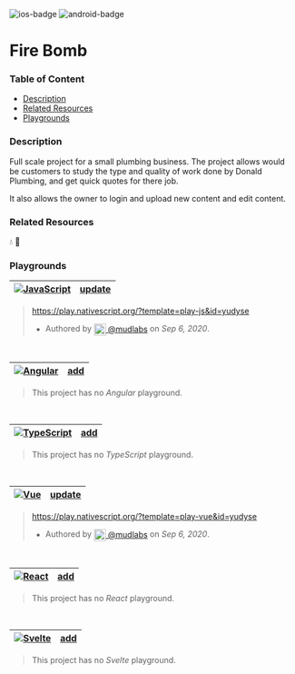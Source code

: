 [javascript-badge]: https://img.shields.io/badge/JavaScript-%E2%9C%93-F7DF1E.svg?logo=JavaScript&logoColor=F7DF1E&labelColor=000000
[typescript-badge]: https://img.shields.io/badge/TypeScript-%E2%9C%93-007ACC.svg?logo=TypeScript&logoColor=007ACC&labelColor=000000
[angular-badge]: https://img.shields.io/badge/Angular-%E2%9C%93-DD0031.svg?logo=Angular&logoColor=DD0031&labelColor=000000
[vue-badge]: https://img.shields.io/badge/Vue.js-%E2%9C%93-4FC08D.svg?logo=Vue.js&logoColor=4FC08D&labelColor=000000
[react-badge]: https://img.shields.io/badge/React-%E2%9C%93-33d8ff.svg?logo=React&logoColor=33d8ff&labelColor=000000
[svelte-badge]: https://img.shields.io/badge/Svelte-%E2%9C%93-f93e02.svg?logo=Svelte&logoColor=f93e02&labelColor=000000
[ios-badge]: https://img.shields.io/badge/ios-%E2%9C%93-949393.svg?logo=apple&logoColor=white
[android-badge]: https://img.shields.io/badge/android-%E2%9C%93-949393.svg?logo=android&logoColor=white


<!-- Platform Support (i.e. ![ios]) -->
![ios-badge]
![android-badge]


<!-- Project Title -->
# Fire Bomb


### Table of Content
  - [Description](#description)
  - [Related Resources](#related-resources)
  - [Playgrounds](#playgrounds)


<!-- Project description -->
### Description
Full scale project for a small plumbing business. The project allows would be customers to study the type and quality of work done by Donald Plumbing, and get quick quotes for there job. 

It also allows the owner to login and upload new content and edit content.


<!-- 
Reference any related resources here. These could include;
 * Existing video or blog tutorials that create the same project, or inspired it.
 * A live website or app using the behaviour, style, etc.., the app is trying to replicate.
 * Or perhaps a design from somewhere like dribbble.com inspired the project.
-->
### Related Resources
💧 🚰


<!-- Playground Tables -->
### Playgrounds

| [![JavaScript][javascript-badge]](https://play.nativescript.org/?template=play-js&id=yudyse) | [update](https%3A%2F%2Fgithub.com%2Fmudlabs%2Fhello-word-javascript-action%2Fissues%2Fnew%2F%3Ftitle%3D%5Bupdate%5D%5Bjavascript%5D%20Fire%2BBomb%26body%3D%3C!--%20Please%20past%20your%20updated%20javascript%20playground%20link%20below%20--%3E%0D%0A%23%23%20Playground%0D%0A%0D%0A%3C--%20Please%20provide%20a%20short%20detailed%20reason%20for%20the%20update%2Fchange%20--%3E%0D%0A%23%23%20Reason%0D%0A) |
| :--- | ---: |
> https://play.nativescript.org/?template=play-js&id=yudyse
> - Authored by [<img src="https://avatars3.githubusercontent.com/u/32623552?s=60&v=4" width="21" align="center"/> @mudlabs](https://github.com/mudlabs) on _Sep 6, 2020_.
> 
<br/>

| [![Angular][angular-badge]]() | [add](https%3A%2F%2Fgithub.com%2Fmudlabs%2Fhello-word-javascript-action%2Fissues%2Fnew%2F%3Ftitle%3D%5Badd%5D%5Bangular%5D%20Fire%2BBomb%26body%3D%3C!--%20Please%20past%20your%20angular%20playground%20link%20below%20and%20press%20Submit%20--%3E) |
| :--- | ---: |
> This project has no _Angular_ playground.
> 
> 
<br/>

| [![TypeScript][typescript-badge]]() | [add](https%3A%2F%2Fgithub.com%2Fmudlabs%2Fhello-word-javascript-action%2Fissues%2Fnew%2F%3Ftitle%3D%5Badd%5D%5Btypescript%5D%20Fire%2BBomb%26body%3D%3C!--%20Please%20past%20your%20typescript%20playground%20link%20below%20and%20press%20Submit%20--%3E) |
| :--- | ---: |
> This project has no _TypeScript_ playground.
> 
> 
<br/>

| [![Vue][vue-badge]](https://play.nativescript.org/?template=play-vue&id=yudyse) | [update](https%3A%2F%2Fgithub.com%2Fmudlabs%2Fhello-word-javascript-action%2Fissues%2Fnew%2F%3Ftitle%3D%5Bupdate%5D%5Bvue%5D%20Fire%2BBomb%26body%3D%3C!--%20Please%20past%20your%20updated%20vue%20playground%20link%20below%20--%3E%0D%0A%23%23%20Playground%0D%0A%0D%0A%3C--%20Please%20provide%20a%20short%20detailed%20reason%20for%20the%20update%2Fchange%20--%3E%0D%0A%23%23%20Reason%0D%0A) |
| :--- | ---: |
> https://play.nativescript.org/?template=play-vue&id=yudyse
> - Authored by [<img src="https://avatars3.githubusercontent.com/u/32623552?s=60&v=4" width="21" align="center"/> @mudlabs](https://github.com/mudlabs) on _Sep 6, 2020_.
> 
<br/>

| [![React][react-badge]]() | [add](https%3A%2F%2Fgithub.com%2Fmudlabs%2Fhello-word-javascript-action%2Fissues%2Fnew%2F%3Ftitle%3D%5Badd%5D%5Breact%5D%20Fire%2BBomb%26body%3D%3C!--%20Please%20past%20your%20react%20playground%20link%20below%20and%20press%20Submit%20--%3E) |
| :--- | ---: |
> This project has no _React_ playground.
> 
> 
<br/>

| [![Svelte][svelte-badge]]() | [add](https%3A%2F%2Fgithub.com%2Fmudlabs%2Fhello-word-javascript-action%2Fissues%2Fnew%2F%3Ftitle%3D%5Badd%5D%5Bsvelte%5D%20Fire%2BBomb%26body%3D%3C!--%20Please%20past%20your%20svelte%20playground%20link%20below%20and%20press%20Submit%20--%3E) |
| :--- | ---: |
> This project has no _Svelte_ playground.
> 
> 
<br/>